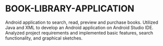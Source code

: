 # BOOK-LIBRARY-APPLICATION
Android application to search, read, preview and purchase books.
Utilized Java and XML to develop an Android application on Android Studio IDE.
Analyzed project requirements and implemented basic features, search functionality, and graphical sketches.
